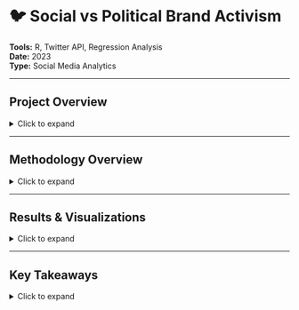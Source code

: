 # 🐦 Social vs Political Brand Activism

**Tools:** R, Twitter API, Regression Analysis  
**Date:** 2023  
**Type:** Social Media Analytics  

---

##  Project Overview
<details>
<summary>Click to expand</summary>

In recent years, **corporate social advocacy (CSA)** — brands openly expressing opinions on sensitive topics — has intensified. While most research considers CSA generally, practice shows that brands often focus on narrower topics:  

- **Social CSA example:** Black Lives Matter  
- **Political CSA example:** Pension indexation debate in France  

The research objective: determine whether **social media engagement** differs depending on whether the CSA message is political or social.  

**Impact:** The findings help marketers and content managers select messages that maximize **positive social engagement**.
</details>

---

##  Methodology Overview
<details>
<summary>Click to expand</summary>

The research followed a **semantic analysis + regression modeling** approach:  

1. **Manual Coding & Training Sample**  
   - Randomly extracted 9,931 tweets  
   - Coded according to context:  
     - `1` → Social CSA  
     - `2` → Political CSA  
     - `0` → No CSA context  

2. **Data Preprocessing**  
   - **Normalization & Cleaning** using R (`text2vec`):  
     - Remove URLs, user mentions, hashtags, punctuation, special characters, RTs, numbers, emojis  
     - Lowercase text, remove whitespace, lemmatization, remove stopwords  
   - **Tokenization** → split text into individual words  
   - **Vectorization** → Document-Term Matrix (DTM)  
   - **Feature Transformation** → TF-IDF weighting  

3. **Machine Learning Classification**  
   - **Multinomial Logistic Regression** with `glmnet` in R  
   - Training set: 80%, Test set: 20%  
   - Cross-validation with 3 folds  
   - Hyperparameter α = 1 (Laplace smoothing)  
   - Evaluation: MAE = 0.0418, MSE = 0.048 → classifier performed well despite unbalanced data  

4. **Prediction**  
   - Classifier applied to remaining 102,938 tweets:  
     - Social CSA: 4,424 tweets  
     - Political CSA: 303 tweets  

5. **Qualitative Validation**  
   - Word clouds generated to visualize most frequent words per category  
</details>

---

## Results & Visualizations
<details>
<summary>Click to expand</summary>

- **Engagement Analysis:**  
  - Social CSA → higher positive engagement  
  - Political CSA → more mixed/controversial reactions  

**Visualizations:**  

![Engagement Comparison](./screenshots/engagement_comparison.png)  
*Figure 1: Average engagement by CSA type*  

![Word Cloud](./screenshots/wordcloud_social.png)  
*Figure 2: Most frequent words in Social CSA tweets*  

![Word Cloud](./screenshots/wordcloud_political.png)  
*Figure 3: Most frequent words in Political CSA tweets*  
</details>

---

## Key Takeaways
<details>
<summary>Click to expand</summary>

- Social CSA messages generate more **positive engagement** than political CSA  
- Machine learning + semantic analysis is effective for **large-scale text classification**  
- Findings can guide marketers in **optimizing brand messaging** on social media  
</details>

